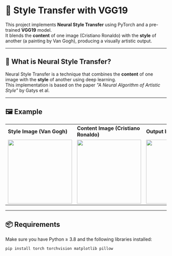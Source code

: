 # 🎨 Style Transfer with VGG19

This project implements **Neural Style Transfer** using PyTorch and a pre-trained **VGG19** model.  
It blends the **content** of one image (Cristiano Ronaldo) with the **style** of another (a painting by Van Gogh), producing a visually artistic output.

---

## 🧠 What is Neural Style Transfer?

Neural Style Transfer is a technique that combines the **content** of one image with the **style** of another using deep learning.  
This implementation is based on the paper *"A Neural Algorithm of Artistic Style"* by Gatys et al.

---

## 🖼️ Example

<table>
  <tr>
    <td><strong>Style Image (Van Gogh)</strong></td>
    <td><strong>Content Image (Cristiano Ronaldo)</strong></td>
    <td><strong>Output Image</strong></td>
  </tr>
  <tr>
    <td><img src="images/Van_Gogh.png" width="200"/></td>
    <td><img src="images/Cristiano_Ronaldo_is_saudi.png" width="200"/></td>
    <td><img src="images/output.png" width="200"/></td>
  </tr>
</table>

---

## 📦 Requirements

Make sure you have Python ≥ 3.8 and the following libraries installed:

```bash
pip install torch torchvision matplotlib pillow
